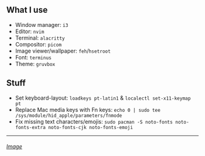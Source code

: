 ## What I use
- Window manager: `i3`
- Editor: `nvim`
- Terminal: `alacritty`
- Compositor: `picom`
- Image viewer/wallpaper: `feh`/`hsetroot`
- Font: `terminus`
- Theme: `gruvbox`

## Stuff
- Set keyboard-layout: `loadkeys pt-latin1` & `localectl set-x11-keymap pt`
- Replace Mac media keys with Fn keys: `echo 0 | sudo tee /sys/module/hid_apple/parameters/fnmode`
- Fix missing text characters/emojis: `sudo pacman -S noto-fonts noto-fonts-extra noto-fonts-cjk noto-fonts-emoji`
---
###### [Image](https://i.imgur.com/7OPWANM.png)

